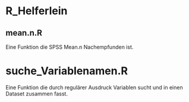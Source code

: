 # R_Helferlein

## mean.n.R
Eine Funktion die SPSS Mean.n Nachempfunden ist.

# suche_Variablenamen.R
Eine Funktion die durch regulärer Ausdruck Variablen sucht und in einen Dataset zusammen fasst.